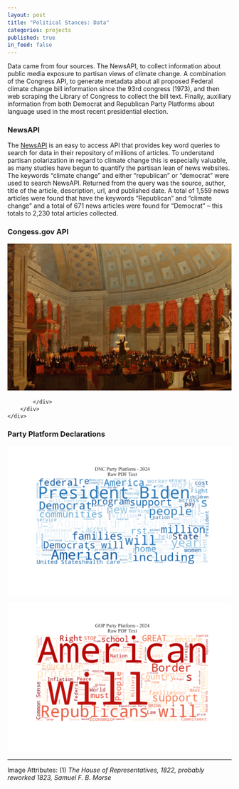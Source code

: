 ```yaml
---
layout: post
title: "Political Stances: Data"
categories: projects
published: true
in_feed: false
---
```


Data came from four sources. The NewsAPI, to collect information about public media exposure to partisan views of climate change. A combination of the Congress API, to generate metadata about all proposed Federal climate change bill information since the 93rd congress (1973), and then web scraping the Library of Congress to collect the bill text. Finally, auxiliary information from both Democrat and Republican Party Platforms about language used in the most recent presidential election. 

### NewsAPI
The [NewsAPI](https://newsapi.org/) is an easy to access API that provides key word queries to search for data in their repository of millions of articles. To understand partisan polarization in regard to climate change this is especially valuable, as many studies have begun to quantify the partisan lean of news websites. The keywords “climate change” and either “republican” or “democrat” were used to search NewsAPI. Returned from the query was the source, author, title of the article, description, url, and published date. A total of 1,559 news articles were found that have the keywords “Republican” and “climate change” and a total of 671 news articles were found for “Democrat” – this totals to 2,230 total articles collected.

### Congess.gov API

<section>
	<div class="box alt">
		<div class="row gtr-50 gtr-uniform">
			<div class="col-12"><span class="image fit"><img src="/assets/images/nga_hor.jpg" alt="Old oil painting, mostly red, of the house of representatives"  /></span> 
        
			</div>
		</div>
	</div>

</section>

### Party Platform Declarations 

<section>
		<p><span class="image left"><img src="/assets/images/DNC Party Platform - Raw Text.png" alt=""  /></span> </p>
		<p><span class="image right"><img src="/assets/images/GOP Party Platform - Raw Text.png" alt="" /></span> </p>
	</section>

---
Image Attributes: (1) _The House of Representatives, 1822, probably reworked 1823, Samuel F. B. Morse_

